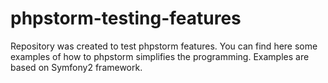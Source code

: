 phpstorm-testing-features
=========================

Repository was created to test phpstorm features. You can find here some examples of how to phpstorm simplifies the programming. Examples are based on Symfony2 framework.
